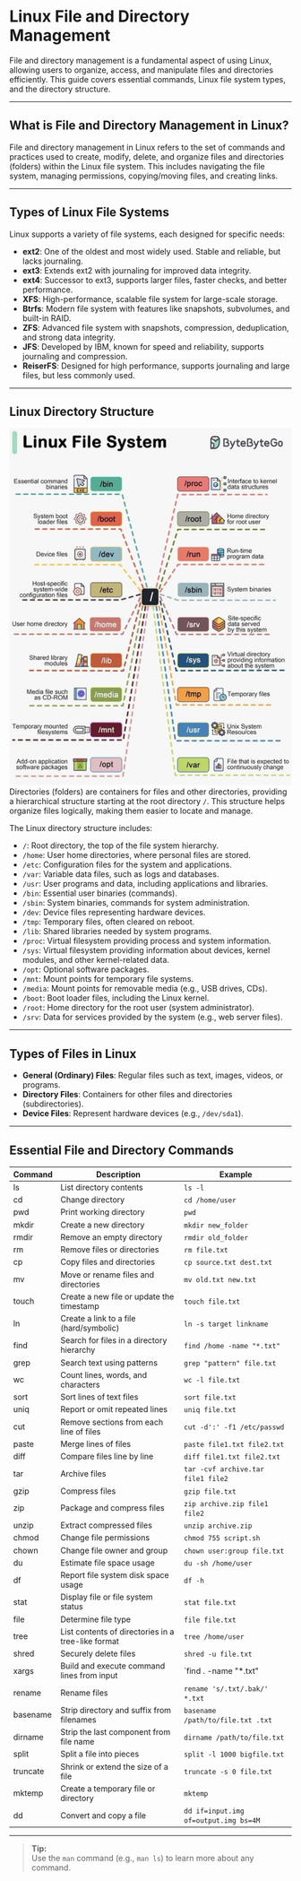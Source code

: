 # Linux File and Directory Management

File and directory management is a fundamental aspect of using Linux, allowing users to organize, access, and manipulate files and directories efficiently. This guide covers essential commands, Linux file system types, and the directory structure.

---

## What is File and Directory Management in Linux?

File and directory management in Linux refers to the set of commands and practices used to create, modify, delete, and organize files and directories (folders) within the Linux file system. This includes navigating the file system, managing permissions, copying/moving files, and creating links.

---

## Types of Linux File Systems

Linux supports a variety of file systems, each designed for specific needs:

- **ext2**: One of the oldest and most widely used. Stable and reliable, but lacks journaling.
- **ext3**: Extends ext2 with journaling for improved data integrity.
- **ext4**: Successor to ext3, supports larger files, faster checks, and better performance.
- **XFS**: High-performance, scalable file system for large-scale storage.
- **Btrfs**: Modern file system with features like snapshots, subvolumes, and built-in RAID.
- **ZFS**: Advanced file system with snapshots, compression, deduplication, and strong data integrity.
- **JFS**: Developed by IBM, known for speed and reliability, supports journaling and compression.
- **ReiserFS**: Designed for high performance, supports journaling and large files, but less commonly used.

---

## Linux Directory Structure
![Linux Directory Structure](images/l3.jpg)
Directories (folders) are containers for files and other directories, providing a hierarchical structure starting at the root directory `/`. This structure helps organize files logically, making them easier to locate and manage.

The Linux directory structure includes:
- `/`: Root directory, the top of the file system hierarchy.
- `/home`: User home directories, where personal files are stored.
- `/etc`: Configuration files for the system and applications.
- `/var`: Variable data files, such as logs and databases.
- `/usr`: User programs and data, including applications and libraries.
- `/bin`: Essential user binaries (commands).
- `/sbin`: System binaries, commands for system administration.
- `/dev`: Device files representing hardware devices.
- `/tmp`: Temporary files, often cleared on reboot.
- `/lib`: Shared libraries needed by system programs.
- `/proc`: Virtual filesystem providing process and system information.
- `/sys`: Virtual filesystem providing information about devices, kernel modules, and other kernel-related data.
- `/opt`: Optional software packages.
- `/mnt`: Mount points for temporary file systems.
- `/media`: Mount points for removable media (e.g., USB drives, CDs).
- `/boot`: Boot loader files, including the Linux kernel.
- `/root`: Home directory for the root user (system administrator).
- `/srv`: Data for services provided by the system (e.g., web server files).

---

## Types of Files in Linux

- **General (Ordinary) Files**: Regular files such as text, images, videos, or programs.
- **Directory Files**: Containers for other files and directories (subdirectories).
- **Device Files**: Represent hardware devices (e.g., `/dev/sda1`).

---

## Essential File and Directory Commands

| Command   | Description                                         | Example                              |
|-----------|-----------------------------------------------------|--------------------------------------|
| ls        | List directory contents                             | `ls -l`                              |
| cd        | Change directory                                    | `cd /home/user`                      |
| pwd       | Print working directory                             | `pwd`                                |
| mkdir     | Create a new directory                              | `mkdir new_folder`                   |
| rmdir     | Remove an empty directory                           | `rmdir old_folder`                   |
| rm        | Remove files or directories                         | `rm file.txt`                        |
| cp        | Copy files and directories                          | `cp source.txt dest.txt`             |
| mv        | Move or rename files and directories                | `mv old.txt new.txt`                 |
| touch     | Create a new file or update the timestamp           | `touch file.txt`                     |
| ln        | Create a link to a file (hard/symbolic)             | `ln -s target linkname`              |
| find      | Search for files in a directory hierarchy           | `find /home -name "*.txt"`           |
| grep      | Search text using patterns                          | `grep "pattern" file.txt`            |
| wc        | Count lines, words, and characters                  | `wc -l file.txt`                     |
| sort      | Sort lines of text files                            | `sort file.txt`                      |
| uniq      | Report or omit repeated lines                       | `uniq file.txt`                      |
| cut       | Remove sections from each line of files             | `cut -d':' -f1 /etc/passwd`          |
| paste     | Merge lines of files                                | `paste file1.txt file2.txt`          |
| diff      | Compare files line by line                          | `diff file1.txt file2.txt`           |
| tar       | Archive files                                       | `tar -cvf archive.tar file1 file2`   |
| gzip      | Compress files                                      | `gzip file.txt`                      |
| zip       | Package and compress files                          | `zip archive.zip file1 file2`        |
| unzip     | Extract compressed files                            | `unzip archive.zip`                  |
| chmod     | Change file permissions                             | `chmod 755 script.sh`                |
| chown     | Change file owner and group                         | `chown user:group file.txt`          |
| du        | Estimate file space usage                           | `du -sh /home/user`                  |
| df        | Report file system disk space usage                 | `df -h`                              |
| stat      | Display file or file system status                  | `stat file.txt`                      |
| file      | Determine file type                                 | `file file.txt`                      |
| tree      | List contents of directories in a tree-like format  | `tree /home/user`                    |
| shred     | Securely delete files                               | `shred -u file.txt`                  |
| xargs     | Build and execute command lines from input          | `find . -name "*.txt" | xargs rm`    |
| rename    | Rename files                                        | `rename 's/.txt/.bak/' *.txt`        |
| basename  | Strip directory and suffix from filenames           | `basename /path/to/file.txt .txt`    |
| dirname   | Strip the last component from file name             | `dirname /path/to/file.txt`          |
| split     | Split a file into pieces                            | `split -l 1000 bigfile.txt`          |
| truncate  | Shrink or extend the size of a file                 | `truncate -s 0 file.txt`             |
| mktemp    | Create a temporary file or directory                | `mktemp`                             |
| dd        | Convert and copy a file                             | `dd if=input.img of=output.img bs=4M` |

---

> **Tip:**  
> Use the `man` command (e.g., `man ls`) to learn more about any command.
